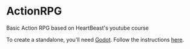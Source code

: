 # ActionRPG
Basic Action RPG based on HeartBeast's youtube course

To create a standalone, you'll need [Godot](https://godotengine.org/). 
Follow the instructions [here](https://docs.godotengine.org/en/stable/getting_started/workflow/export/exporting_projects.html).
